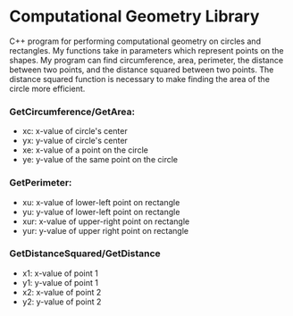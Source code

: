 # Computational Geometry Library
C++ program for performing computational geometry on circles and rectangles. My functions take in parameters which represent points on the shapes. My program can find circumference, area, perimeter, the distance between two points, and the distance squared between two points. The distance squared function is necessary to make finding the area of the circle more efficient.

### GetCircumference/GetArea:
* xc: x-value of circle's center
* yx: y-value of circle's center
* xe: x-value of a point on the circle
* ye: y-value of the same point on the circle

### GetPerimeter:
* xu: x-value of lower-left point on rectangle
* yu: y-value of lower-left point on rectangle
* xur: x-value of upper-right point on rectangle
* yur: y-value of upper right point on rectangle

### GetDistanceSquared/GetDistance
* x1: x-value of point 1
* y1: y-value of point 1
* x2: x-value of point 2
* y2: y-value of point 2

